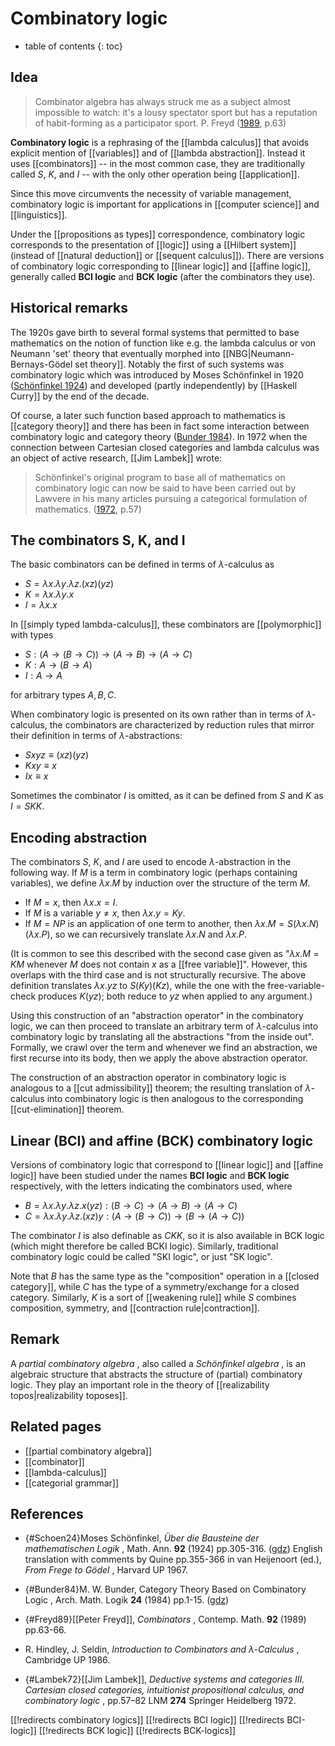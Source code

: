 # Combinatory logic

* table of contents
{: toc}

## Idea

> Combinator algebra has always struck me as a subject almost impossible to watch: it's a lousy spectator sport but has a reputation of habit-forming as a participator sport. P. Freyd ([1989](#Freyd89), p.63)

**Combinatory logic** is a rephrasing of the [[lambda calculus]] that avoids explicit mention of [[variables]] and of [[lambda abstraction]].  Instead it uses [[combinators]] -- in the most common case, they are traditionally called $S$, $K$, and $I$ -- with the only other operation being [[application]].

Since this move circumvents the necessity of variable management, combinatory logic is important for applications in [[computer science]] and [[linguistics]].

Under the [[propositions as types]] correspondence, combinatory logic corresponds to the presentation of [[logic]] using a [[Hilbert system]] (instead of [[natural deduction]] or [[sequent calculus]]).  There are versions of combinatory logic corresponding to [[linear logic]] and [[affine logic]], generally called **BCI logic** and **BCK logic** (after the combinators they use).

## Historical remarks

The 1920s gave birth to several formal systems that permitted to base mathematics on the notion of function like e.g. the lambda calculus or von Neumann 'set' theory that eventually morphed into [[NBG|Neumann-Bernays-Gödel set theory]]. Notably the first of such systems was combinatory logic which was introduced by Moses Schönfinkel in 1920 ([Schönfinkel 1924](#Schoen24)) and developed (partly independently) by [[Haskell Curry]] by the end of the decade.

Of course, a later such function based approach to mathematics is [[category theory]] and there has been in fact some interaction between combinatory logic and category theory ([Bunder 1984](#Bunder84)). In 1972 when the connection between Cartesian closed categories and lambda calculus was an object of active research, [[Jim Lambek]] wrote:

> Schönfinkel's original program to base all of mathematics on combinatory logic can now be said to have been carried out by Lawvere in his many articles pursuing a categorical formulation of mathematics. ([1972](#Lambek72), p.57)

## The combinators S, K, and I

The basic combinators can be defined in terms of $\lambda$-calculus as

* $S = \lambda x. \lambda y. \lambda z. (x z)(y z)$
* $K = \lambda x. \lambda y. x$
* $I = \lambda x. x$

In [[simply typed lambda-calculus]], these combinators are [[polymorphic]] with types

* $S : (A \to (B\to C)) \to (A\to B) \to (A\to C)$
* $K : A\to (B\to A)$
* $I : A\to A$

for arbitrary types $A,B,C$.

When combinatory logic is presented on its own rather than in terms of $\lambda$-calculus, the combinators are characterized by reduction rules that mirror their definition in terms of $\lambda$-abstractions:

* $S x y z \equiv (x z)(y z)$
* $K x y \equiv x$
* $I x \equiv x$

Sometimes the combinator $I$ is omitted, as it can be defined from $S$ and $K$ as $I=S K K$.

## Encoding abstraction

The combinators $S$, $K$, and $I$ are used to encode $\lambda$-abstraction in the following way.  If $M$ is a term in combinatory logic (perhaps containing variables), we define $\lambda x.M$ by induction over the structure of the term $M$.

* If $M=x$, then $\lambda x.x = I$.
* If $M$ is a variable $y\neq x$, then $\lambda x.y = K y$.
* If $M = N P$ is an application of one term to another, then $\lambda x.M = S (\lambda x.N) (\lambda x.P)$, so we can recursively translate $\lambda x.N$ and $\lambda x.P$.

(It is common to see this described with the second case given as "$\lambda x.M = K M$ whenever $M$ does not contain $x$ as a [[free variable]]".  However, this overlaps with the third case and is not structurally recursive.  The above definition translates $\lambda x.y z$ to $S(K y)(K z)$, while the one with the free-variable-check produces $K(y z)$; both reduce to $y z$ when applied to any argument.)

Using this construction of an "abstraction operator" in the combinatory logic, we can then proceed to translate an arbitrary term of $\lambda$-calculus into combinatory logic by translating all the abstractions "from the inside out".  Formally, we crawl over the term and whenever we find an abstraction, we first recurse into its body, then we apply the above abstraction operator.

The construction of an abstraction operator in combinatory logic is analogous to a [[cut admissibility]] theorem; the resulting translation of $\lambda$-calculus into combinatory logic is then analogous to the corresponding [[cut-elimination]] theorem.

## Linear (BCI) and affine (BCK) combinatory logic 

Versions of combinatory logic that correspond to [[linear logic]] and [[affine logic]] have been studied under the names **BCI logic** and **BCK logic**  respectively, with the letters indicating the combinators used, where

* $B = \lambda x.\lambda y.\lambda z. x(yz) : (B\to C) \to (A\to B) \to (A\to C)$
* $C = \lambda x.\lambda y.\lambda z. (xz)y : (A\to (B\to C)) \to (B \to (A\to C))$

The combinator $I$ is also definable as $CKK$, so it is also available in BCK logic (which might therefore be called BCKI logic).  Similarly, traditional combinatory logic could be called "SKI logic", or just "SK logic".

Note that $B$ has the same type as the "composition" operation in a [[closed category]], while $C$ has the type of a symmetry/exchange for a closed category.  Similarly, $K$ is a sort of [[weakening rule]] while $S$ combines composition, symmetry, and [[contraction rule|contraction]].

## Remark

A _partial combinatory algebra_ , also called a _Schönfinkel algebra_ ,  is an algebraic structure that abstracts the structure of (partial) combinatory logic. They play an important role in the theory of [[realizability topos|realizability toposes]].

## Related pages

* [[partial combinatory algebra]]
* [[combinator]]
* [[lambda-calculus]]
* [[categorial grammar]]

## References

* {#Schoen24}Moses Schönfinkel, _Über die Bausteine der mathematischen Logik_ , Math. Ann. **92** (1924) pp.305-316. ([gdz](http://gdz.sub.uni-goettingen.de/dms/load/img/?PID=GDZPPN002270110)) English translation with comments by Quine pp.355-366 in van Heijenoort (ed.), _From Frege to Gödel_ , Harvard UP 1967. 

* {#Bunder84}M. W. Bunder, Category Theory Based on Combinatory Logic , Arch. Math. Logik **24** (1984) pp.1-15. ([gdz](http://gdz.sub.uni-goettingen.de/dms/load/img/?PPN=GDZPPN002045680))

* {#Freyd89}[[Peter Freyd]], _Combinators_ , Contemp. Math. **92** (1989) pp.63-66.

* R. Hindley, J. Seldin, _Introduction to Combinators and $\lambda$-Calculus_ , Cambridge UP 1986.

* {#Lambek72}[[Jim Lambek]], _Deductive systems and categories III. Cartesian closed categories, intuitionist propositional calculus, and combinatory logic_ , pp.57–82 LNM **274** Springer Heidelberg 1972.

[[!redirects combinatory logics]]
[[!redirects BCI logic]]
[[!redirects BCI-logic]]
[[!redirects BCK logic]]
[[!redirects BCK-logics]]